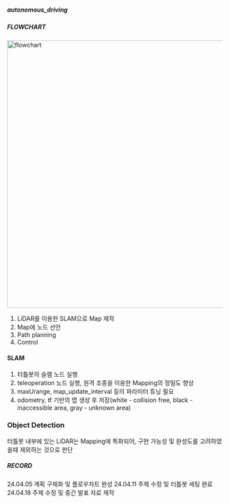 ##### autonomous_driving


##### FLOWCHART
<img width="624" alt="flowchart" src="https://github.com/UsunAndTurtle/autonomous_driving/assets/112847633/8a80811f-5132-43f9-a536-14d53cc2a0aa">

1. LiDAR를 이용한 SLAM으로 Map 제작
2. Map에 노드 선언
3. Path planning
4. Control

#### SLAM
1. 터틀봇의 슬램 노드 실행
2. teleoperation 노드 실행, 원격 조종을 이용한 Mapping의 정밀도 향상
3. maxUrange, map_update_interval 등의 파라미터 튜닝 필요
4. odometry, tf 기반의 맵 생성 후 저장(white - collision free, black - inaccessible area, gray - unknown area)

### Object Detection
터틀봇 내부에 있는 LiDAR는 Mapping에 특화되어, 구현 가능성 및 완성도를 고려하였을때 제외하는 것으로 판단

##### RECORD

24.04.05
계획 구체화 및 플로우차트 완성
24.04.11
주제 수정 및 터틀봇 세팅 완료
24.04.18
주제 수정 및 중간 발표 자료 제작
